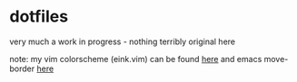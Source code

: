 # dotfiles
very much a work in progress - nothing terribly original here

note: my vim colorscheme (eink.vim) can be found [here](https://github.com/idmyn/eink.vim) and emacs move-border [here](https://github.com/ramnes/move-border)
